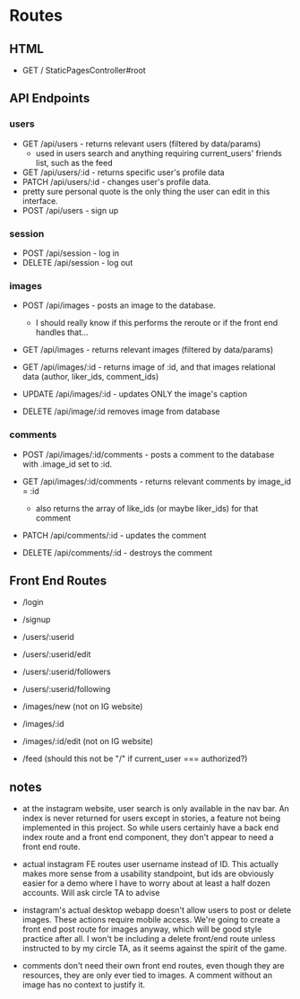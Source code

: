 # Routes

## HTML
* GET / StaticPagesController#root

## API Endpoints
### users
* GET /api/users - returns relevant users (filtered by data/params)
  * used in users search and anything requiring current_users' friends list, such as the feed
* GET /api/users/:id - returns specific user's profile data
* PATCH /api/users/:id - changes user's profile data.
 * pretty sure personal quote is the only thing the user can edit in this interface.
* POST /api/users - sign up



### session
* POST /api/session - log in
* DELETE /api/session - log out

### images

* POST /api/images - posts an image to the database.
  * I should really know if this performs the reroute or if the front end handles that...
* GET /api/images - returns relevant images (filtered by data/params)
* GET /api/images/:id - returns image of :id, and that images relational data (author, liker_ids, comment_ids)

* UPDATE /api/images/:id - updates ONLY the image's caption

* DELETE /api/image/:id removes image from database


### comments
* POST /api/images/:id/comments - posts a comment to the database with .image_id set to :id.

* GET /api/images/:id/comments - returns relevant comments by image_id = :id
  * also returns the array of like_ids (or maybe liker_ids) for that comment

* PATCH /api/comments/:id - updates the comment

* DELETE /api/comments/:id - destroys the comment

## Front End Routes

* /login


* /signup
* /users/:userid
* /users/:userid/edit
* /users/:userid/followers
* /users/:userid/following

* /images/new (not on IG website)
* /images/:id
* /images/:id/edit (not on IG website)

* /feed (should this not be "/" if current_user === authorized?)





## notes
* at the instagram website, user search is only available in the nav bar. An index is never returned for users except in stories, a feature not being implemented in this project. So while users certainly have a back end index route and a front end component, they don't appear to need a front end route.


* actual instagram FE routes user username instead of ID. This actually makes more sense from a usability standpoint, but ids are obviously easier for a demo where I have to worry about at least a half dozen accounts. Will ask circle TA to advise

* instagram's actual desktop webapp doesn't allow users to post or delete images. These actions require mobile access. We're going to create a front end post route for images anyway, which will be good style practice after all. I won't be including a delete front/end route unless instructed to by my circle TA, as it seems against the spirit of the game.

* comments don't need their own front end routes, even though they are resources, they are only ever tied to images. A comment without an image has no context to justify it.

